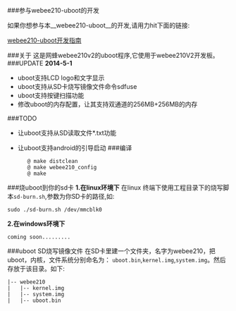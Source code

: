 ###参与webee210-uboot的开发

如果你想参与本__webee210-uboot__的开发,请用力hit下面的链接:

[webee210-uboot开发指南](https://github.com/iZobs/webee210-uboot/blob/master/Develop-doc.md)

###关于
这是网蜂webee210v2的uboot程序,它使用于webee210V2开发板。
###UPDATE
__2014-5-1__
- uboot支持LCD logo和文字显示
- uboot支持从SD卡烧写镜像文件命令sdfuse
- uboot支持按键扫描功能
- 修改uboot的内存配置，让其支持双通道的256MB+256MB的内存

###TODO
- 让uboot支持从SD读取文件*.txt功能
- 让uboot支持android的引导启动
###编译

         @ make distclean
         @ make webee210_config
         @ make

###烧uboot到你的sd卡
__1.在linux环境下__
在linux 终端下使用工程目录下的烧写脚本`sd-burn.sh`,参数为你SD卡的路径,如:

	sudo ./sd-burn.sh /dev/mmcblk0

__2.在windows环境下__

	coming soon.........

###uboot SD烧写镜像文件
在SD卡里建一个文件夹，名字为webee210，把uboot，内核，文件系统分别命名为：
`uboot.bin`,`kernel.img`,`system.img`。然后存放于该目录。如下:

	|-- webee210
	|   |-- kernel.img
	|   |-- system.img
	|   |-- uboot.bin
